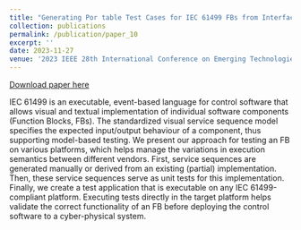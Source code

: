```yaml
---
title: "Generating Por table Test Cases for IEC 61499 FBs from Interface Behaviour Specifications"
collection: publications
permalink: /publication/paper_10
excerpt: ''
date: 2023-11-27
venue: '2023 IEEE 28th International Conference on Emerging Technologies and Factory Automation (ETFA), Sinaia, Romania'
---
```


[Download paper here](http://midhunxavier.github.io/files/paper10.pdf)

IEC 61499 is an executable, event-based language for control software that allows visual and textual implementation of individual software components (Function Blocks, FBs). The standardized visual service sequence model specifies the expected input/output behaviour of a component, thus supporting model-based testing. We present our approach for testing an FB on various platforms, which helps manage the variations in execution semantics between different vendors. First, service sequences are generated manually or derived from an existing (partial) implementation. Then, these service sequences serve as unit tests for this implementation. Finally, we create a test application that is executable on any IEC 61499-compliant platform. Executing tests directly in the target platform helps validate the correct functionality of an FB before deploying the control software to a cyber-physical system.
